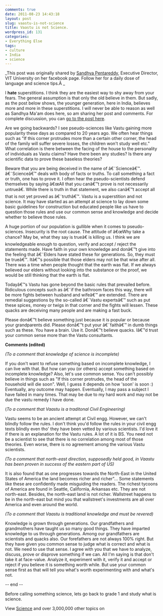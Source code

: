 ```yaml
---
comments: true
date: 2011-08-23 14:43:18
layout: post
slug: vaastu-is-not-science
title: Vaastu is not Science.
wordpress_id: 131
categories:
- Everything Else
tags:
- culture
- India
- science
---
```


_This post was originally shared by [Sandhya Pentareddy](https://www.facebook.com/vit.sandhya), Executive Director, VIT University on her facebook page. Follow her for a daily dose of language and science tips.Â _

I **hate** superstitions. I think they are the easiest way to shy away from your fears. The general assumption is that only the old believe in them. But sadly, as the post below shows, the younger generation, here in India, believes more and more in these superstitions. I will never be able to reason as well as Sandhya Ma'am does here, so am sharing her post and comments. For complete discussion, you can [go to the post here](https://www.facebook.com/vit.sandhya/posts/253359101353577).

Are we going backwards? I see pseudo-sciences like Vastu gaining more popularity these days as compared to 20 years ago. We often hear things such as "If this corner protrudes more than a certain other corner, the head of the family will suffer severe losses, the children won't study well etc." What correlation is there between the facing of the house to the personality of individuals as Vastu claims? Have there been any studies? Is there any scientific data to prove these baseless theories?

Beware that you are being deceived in the name of â€˜Scienceâ€™. â€˜Scienceâ€™ deals with body of facts or truths. To call something a fact or truth, one has to prove it. I often hear the pseudo-scientists defend themselves by saying â€œAll that you canâ€™t prove is not necessarily untrueâ€. While there is truth in that statement, we also canâ€™t accept all that is not yet proved as â€˜truthâ€™. Vastu is a superstition and not science. It may have started as an attempt at science to lay down some basic guidelines for construction but educated people like us have to question those rules and use our common sense and knowledge and decide whether to believe those rules.

A huge portion of our population is gullible when it comes to pseudo-sciences. Insecurity is the root cause. The attitude of â€œWhy take a chance? May be, what they say is trueâ€ is killing us. I think we are knowledgeable enough to question, verify and accept / reject the statements made. Have faith in your own knowledge and donâ€™t give into the feeling that â€˜Elders have stated these for generations. So, they must be trueâ€™. Itâ€™s possible that those elders may not be that wise after all. There was a time when people thought that the earth was flat. If we always believed our elders without looking into the substance or the proof, we would be still thinking that the earth is flat.

Todayâ€™s Vastu has gone beyond the basic rules that prevailed before. Ridiculous concepts such as â€˜if the bathroom faces this way, there will be more fights between husband and wifeâ€™ are extended. There are remedial suggestions by the so-called â€˜Vastu expertsâ€™ such as put these spices, money or twigs in that corner and the fights will lessen. These quacks are deceiving many people and are making a fast buck.

Please donâ€™t believe something just because it is popular or because your grandparents did. Please donâ€™t put your â€˜faithâ€™ in dumb things such as these. You have a brain. Use it. Donâ€™t believe quacks. Iâ€™d trust your common sense more than the Vastu consultants.

**Comments (edited)**

_(To a comment that knowledge of science is incomplete)_

If you don't want to refuse something based on incomplete knowledge, I can live with that. But how can you (or others) accept something based on incomplete knowledge? Also, let's use common sense. You can't possibly believe in things such as "If this corner protrudes, the head of the household will die soon". Well, I guess it depends on how 'soon' is soon :) Eventually, any outcome may happen. Eventually, I may pass a subject I have failed in many times. That may be due to my hard work and may not be due the vastu remedy I have done.

(_To a comment that Vaastu is a traditonal Civil Engineering)_

Vastu seems to be an ancient attempt at Civil engg. However, we can't blindly follow the rules. I don't think you'd follow the rules in your civil engg texts blindly even tho' they have been vetted by various scientists. I'd love it if there is an explanation for the Vastu rules. A lot of it is BS. You need not be a scientist to see that there is no correlation among most of those theories. Even worse, there is no agreement among the various Vastu scientists.

_(To a comment that north-east direction, supposedly held good, in Vaastu has been proven in success of the eastern part of US)_

It is also found that as one progresses towards the North-East in the United States of America the land becomes richer and richer"... Some statements like these are confidently made misguiding the readers. The richest tycoons of America are found in Seattle, California, Arkansas etc. They are not north-east. Besides, the north-east land is not richer. Wallstreet happens to be in the north-east but mind you that wallstreet's investments are all over America and even around the world.

_(To a comment that Vaastu is traditional knowledge and must be revered)_

Knowledge is grown through generations. Our grandfathers and grandmothers have taught us so many good things. They have imparted knowledge to us through generations. Among our grandfathers are scientists and quacks also. Our forefathers are not always 100% right. But they have given you common sense to judge what is correct and what is not. We need to use that sense. I agree with you that we have to analyze, discuss, prove or disprove something if we can. All I'm saying is that don't take it at face-value. Analyze it, experiment with it, verify it and accept or reject if you believe it is something worth while. But use your common sense first as that will tell you what's worth experimenting with and what's not.

-- end --

Before calling something science, lets go back to grade 1 and study what is science.





View [Science](http://www.qwiki.com/q/#!/Science) and over 3,000,000 other topics on

